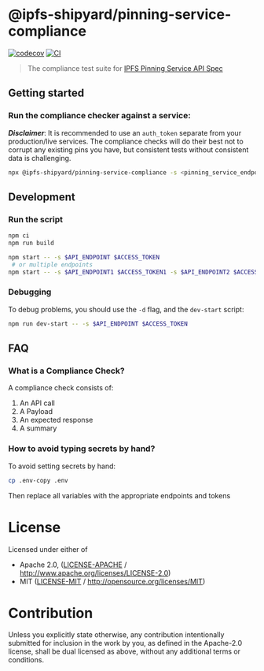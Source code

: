 # @ipfs-shipyard/pinning-service-compliance

[![codecov](https://img.shields.io/codecov/c/github/ipfs-shipyard/pinning-service-compliance.svg?style=flat-square)](https://codecov.io/gh/ipfs-shipyard/pinning-service-compliance)
[![CI](https://img.shields.io/github/actions/workflow/status/ipfs-shipyard/pinning-service-compliance/js-test-and-release.yml?branch=main\&style=flat-square)](https://github.com/ipfs-shipyard/pinning-service-compliance/actions/workflows/js-test-and-release.yml?query=branch%3Amain)

> The compliance test suite for [IPFS Pinning Service API Spec](https://ipfs.github.io/pinning-services-api-spec/)

## Getting started

### Run the compliance checker against a service:

***Disclaimer***: It is recommended to use an `auth_token` separate from your production/live services. The compliance checks will do their best not to corrupt any existing pins you have, but consistent tests without consistent data is challenging.

```bash
npx @ipfs-shipyard/pinning-service-compliance -s <pinning_service_endpoint> <auth_token>
```

## Development

### Run the script

```bash
npm ci
npm run build

npm start -- -s $API_ENDPOINT $ACCESS_TOKEN
 # or multiple endpoints
npm start -- -s $API_ENDPOINT1 $ACCESS_TOKEN1 -s $API_ENDPOINT2 $ACCESS_TOKEN2
```

### Debugging

To debug problems, you should use the `-d` flag, and the `dev-start` script:

```bash
npm run dev-start -- -s $API_ENDPOINT $ACCESS_TOKEN
```

## FAQ

### What is a Compliance Check?
A compliance check consists of:

1. An API call
2. A Payload
3. An expected response
4. A summary

### How to avoid typing secrets by hand?

To avoid setting secrets by hand:

```bash
cp .env-copy .env
```
Then replace all variables with the appropriate endpoints and tokens

# License

Licensed under either of

- Apache 2.0, ([LICENSE-APACHE](https://github.com/ipfs-shipyard/pinning-service-compliance/LICENSE-APACHE) / <http://www.apache.org/licenses/LICENSE-2.0>)
- MIT ([LICENSE-MIT](https://github.com/ipfs-shipyard/pinning-service-compliance/LICENSE-MIT) / <http://opensource.org/licenses/MIT>)

# Contribution

Unless you explicitly state otherwise, any contribution intentionally submitted for inclusion in the work by you, as defined in the Apache-2.0 license, shall be dual licensed as above, without any additional terms or conditions.
